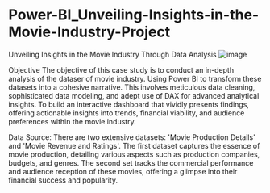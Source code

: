 # Power-BI_Unveiling-Insights-in-the-Movie-Industry-Project

Unveiling Insights in the Movie Industry Through Data Analysis
![image](https://github.com/surajgautam87/Power-BI_Unveiling-Insights-in-the-Movie-Industry-Project/assets/160303501/82505ac4-ebf5-43a8-916a-5ea4241288f9)

Objective
The objective of this case study is to conduct an in-depth analysis of the dataser of movie industry. Using Power BI to transform these datasets into a cohesive narrative. This involves meticulous data cleaning, sophisticated data modeling, and adept use of DAX for advanced analytical insights. To build an interactive dashboard that vividly presents findings, offering actionable insights into trends, financial viability, and audience preferences within the movie industry.

Data Source:
There are two extensive datasets: 'Movie Production Details' and 'Movie Revenue and Ratings'. The first dataset captures the essence of movie production, detailing various aspects such as production companies, budgets, and genres. The second set tracks the commercial performance and audience reception of these movies, offering a glimpse into their financial success and popularity.
